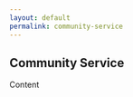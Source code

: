```yaml
---
layout: default
permalink: community-service
---
```

<section class="wide">
    <h1>Community Service</h1>
</section>
Content
